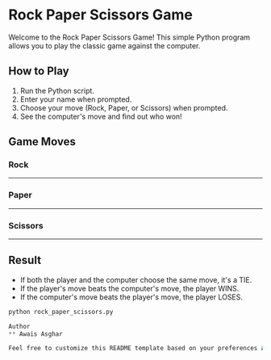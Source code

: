 # Rock Paper Scissors Game

Welcome to the Rock Paper Scissors Game! This simple Python program allows you to play the classic game against the computer.

## How to Play

1. Run the Python script.
2. Enter your name when prompted.
3. Choose your move (Rock, Paper, or Scissors) when prompted.
4. See the computer's move and find out who won!

## Game Moves

### Rock
_______

### Paper
_________


### Scissors

_______


## Result

- If both the player and the computer choose the same move, it's a TIE.
- If the player's move beats the computer's move, the player WINS.
- If the computer's move beats the player's move, the player LOSES.

```python
python rock_paper_scissors.py

Author
** Awais Asghar

Feel free to customize this README template based on your preferences and provide additional information if needed.
